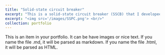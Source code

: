 ```yaml
---
title: "Solid-state circuit breaker"
excerpt: "This is a solid-state circuit breaker (SSCB) that I developeed in 2022. #UTK <br/>"
excerpt: "<img src='/images/SSPC.png'> <br/>"
collection: portfolio
---
```


This is an item in your portfolio. It can be have images or nice text. If you name the file .md, it will be parsed as markdown. If you name the file .html, it will be parsed as HTML. 
